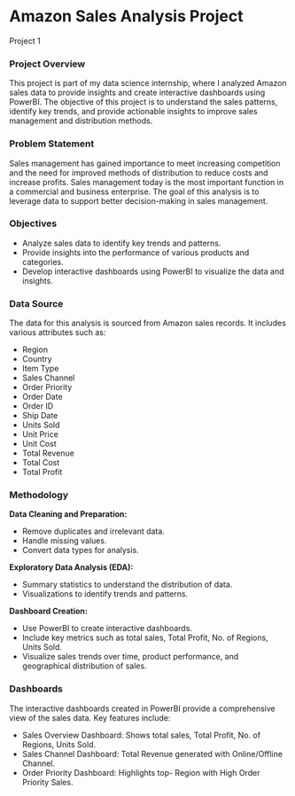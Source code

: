 # Amazon Sales Analysis Project
Project 1

### Project Overview
This project is part of my data science internship, where I analyzed Amazon sales data to provide insights and create interactive dashboards using PowerBI. The objective of this project is to understand the sales patterns, identify key trends, and provide actionable insights to improve sales management and distribution methods.

### Problem Statement
Sales management has gained importance to meet increasing competition and the need for improved methods of distribution to reduce costs and increase profits. Sales management today is the most important function in a commercial and business enterprise. The goal of this analysis is to leverage data to support better decision-making in sales management.

### Objectives
- Analyze sales data to identify key trends and patterns.
- Provide insights into the performance of various products and categories.
- Develop interactive dashboards using PowerBI to visualize the data and insights.

### Data Source
The data for this analysis is sourced from Amazon sales records. It includes various attributes such as:
  * Region
  * Country
  * Item Type	
  * Sales Channel
  * Order Priority
  * Order Date
  * Order ID
  * Ship Date
  * Units Sold
  * Unit Price
  * Unit Cost
  * Total Revenue
  * Total Cost
  * Total Profit


### Methodology
__Data Cleaning and Preparation:__
  * Remove duplicates and irrelevant data.
  * Handle missing values.
  * Convert data types for analysis.
  
__Exploratory Data Analysis (EDA):__
 * Summary statistics to understand the distribution of data.
 * Visualizations to identify trends and patterns.
  
__Dashboard Creation:__
  * Use PowerBI to create interactive dashboards.
  * Include key metrics such as total sales, Total Profit, No. of Regions, Units Sold.
  * Visualize sales trends over time, product performance, and geographical distribution of sales.

### Dashboards
The interactive dashboards created in PowerBI provide a comprehensive view of the sales data. Key features include:

* Sales Overview Dashboard: Shows total sales,  Total Profit, No. of Regions, Units Sold.
* Sales Channel Dashboard: Total Revenue generated with Online/Offline Channel.
* Order Priority Dashboard: Highlights top- Region with High Order Priority Sales.

